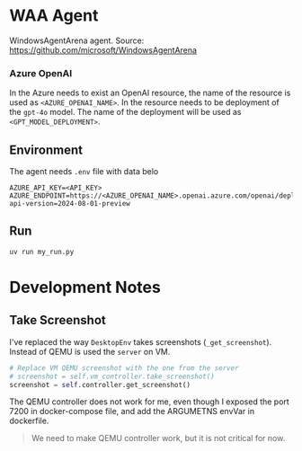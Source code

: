 # WAA Agent

WindowsAgentArena agent. Source: https://github.com/microsoft/WindowsAgentArena

### Azure OpenAI

In the Azure needs to exist an OpenAI resource, the name of the resource is used as `<AZURE_OPENAI_NAME>`. In the resource needs to be deployment of the `gpt-4o` model. The name of the deployment will be used as `<GPT_MODEL_DEPLOYMENT>`.

## Environment

The agent needs `.env` file with data belo

```
AZURE_API_KEY=<API_KEY>
AZURE_ENDPOINT=https://<AZURE_OPENAI_NAME>.openai.azure.com/openai/deployments/<GPT_MODEL_DEPLOYMENT>/chat/completions?api-version=2024-08-01-preview
```

## Run

`uv run my_run.py`

# Development Notes

## Take Screenshot

I've replaced the way `DesktopEnv` takes screenshots (`_get_screenshot`). Instead of QEMU is used the `server` on VM.

```Python
# Replace VM QEMU screenshot with the one from the server
# screenshot = self.vm_controller.take_screenshot()
screenshot = self.controller.get_screenshot()
```

The QEMU controller does not work for me, even though I exposed the port 7200 in docker-compose file, and add the ARGUMETNS envVar in dockerfile.

> We need to make QEMU controller work, but it is not critical for now.
